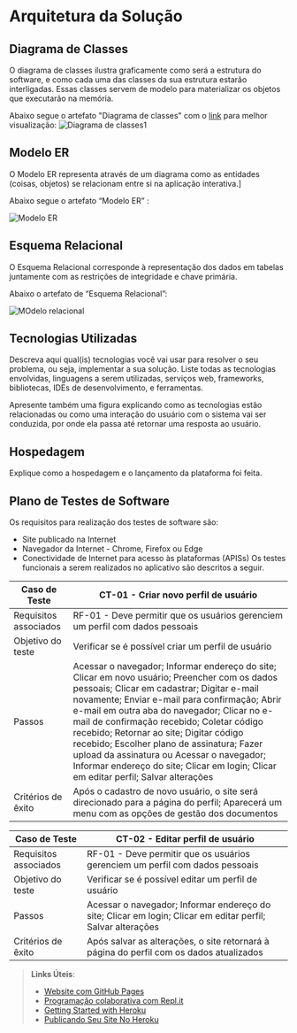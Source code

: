 # Arquitetura da Solução
## Diagrama de Classes

O diagrama de classes ilustra graficamente como será a estrutura do software, e como cada uma das classes da sua estrutura estarão interligadas. Essas classes servem de modelo para materializar os objetos que executarão na memória.

Abaixo segue o artefato "Diagrama de classes" com o <a href="https://lucid.app/lucidchart/1bba0da7-32fe-40fd-8dbf-2c14d4b8db6a/edit?page=0_0&invitationId=inv_65939ec6-47e0-4ec0-bbb8-82891f6fd860#">link</a> para melhor visualização:
![Diagrama de classes1](https://user-images.githubusercontent.com/90878497/162346872-2ed7579c-a2d9-4911-b568-5435ba65a464.jpg)


## Modelo ER

O Modelo ER representa através de um diagrama como as entidades (coisas, objetos) se relacionam entre si na aplicação interativa.]

Abaixo segue o artefato “Modelo ER” :



![Modelo ER](https://user-images.githubusercontent.com/75712250/162589066-1bbaec46-c618-4541-8f95-0656c86a44a8.png)




## Esquema Relacional

O Esquema Relacional corresponde à representação dos dados em tabelas juntamente com as restrições de integridade e chave primária.
 
Abaixo o artefato  de “Esquema Relacional”:



![MOdelo relacional](https://user-images.githubusercontent.com/75712250/162589524-5b5a7cb8-970d-475f-80c3-f87bb2d7e563.png)


## Tecnologias Utilizadas

Descreva aqui qual(is) tecnologias você vai usar para resolver o seu problema, ou seja, implementar a sua solução. Liste todas as tecnologias envolvidas, linguagens a serem utilizadas, serviços web, frameworks, bibliotecas, IDEs de desenvolvimento, e ferramentas.

Apresente também uma figura explicando como as tecnologias estão relacionadas ou como uma interação do usuário com o sistema vai ser conduzida, por onde ela passa até retornar uma resposta ao usuário.

## Hospedagem

Explique como a hospedagem e o lançamento da plataforma foi feita.

## Plano de Testes de Software

Os requisitos para realização dos testes de software são:
* Site publicado na Internet
* Navegador da Internet - Chrome, Firefox ou Edge
* Conectividade de Internet para acesso às plataformas (APISs)
Os testes funcionais a serem realizados no aplicativo são descritos a seguir.

| Caso de Teste | CT-01 - Criar novo perfil de usuário |
|-----------------------|----------------------------------------------------------------------|
| Requisitos associados | RF-01 - Deve permitir que os usuários gerenciem um perfil com dados pessoais |
| Objetivo do teste     | Verificar se é possível criar um perfil de usuário |
| Passos                | Acessar o navegador; Informar endereço do site; Clicar em novo usuário; Preencher com os dados pessoais; Clicar em cadastrar; Digitar e-mail novamente; Enviar e-mail para confirmação; Abrir e-mail em outra aba do navegador; Clicar no e-mail de confirmação recebido; Coletar código recebido; Retornar ao site; Digitar código recebido; Escolher plano de assinatura; Fazer upload da assinatura ou Acessar o navegador; Informar endereço do site; Clicar em login; Clicar em editar perfil; Salvar alterações |
| Critérios de êxito    |Após o cadastro de novo usuário, o site será direcionado para a página do perfil; Aparecerá um menu com as opções de gestão dos documentos|

| Caso de Teste | CT-02 - Editar perfil de usuário |
|-----------------------|----------------------------------------------------------------------|
| Requisitos associados | RF-01 - Deve permitir que os usuários gerenciem um perfil com dados pessoais |
| Objetivo do teste     | Verificar se é possível editar um perfil de usuário |
| Passos                | Acessar o navegador; Informar endereço do site; Clicar em login; Clicar em editar perfil; Salvar alterações |
| Critérios de êxito    |Após salvar as alterações, o site retornará à página do perfil com os dados atualizados |


> **Links Úteis**:
>
> - [Website com GitHub Pages](https://pages.github.com/)
> - [Programação colaborativa com Repl.it](https://repl.it/)
> - [Getting Started with Heroku](https://devcenter.heroku.com/start)
> - [Publicando Seu Site No Heroku](http://pythonclub.com.br/publicando-seu-hello-world-no-heroku.html)
